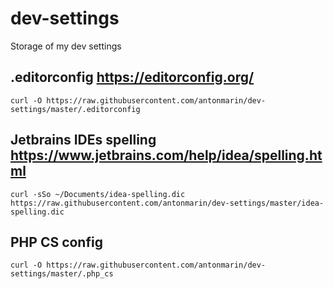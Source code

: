 # dev-settings
Storage of my dev settings

## .editorconfig https://editorconfig.org/

    curl -O https://raw.githubusercontent.com/antonmarin/dev-settings/master/.editorconfig

## Jetbrains IDEs spelling https://www.jetbrains.com/help/idea/spelling.html

    curl -sSo ~/Documents/idea-spelling.dic https://raw.githubusercontent.com/antonmarin/dev-settings/master/idea-spelling.dic

## PHP CS config

    curl -O https://raw.githubusercontent.com/antonmarin/dev-settings/master/.php_cs
